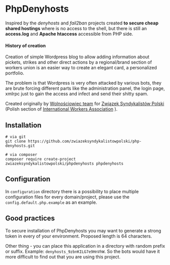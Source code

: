PhpDenyhosts
============

Inspired by the _denyhosts_ and _fail2ban_ projects created **to secure cheap shared hostings** where is no
access to the shell, but there is still an **access.log** and **Apache htaccess** accessible from PHP side.

#### History of creation

Creation of simple Wordpress blog to allow adding information about pickets, strikes and other direct actions by a regional/brand section of workers union
is an easier way to create an elegant card, a personalized portfolio.

The problem is that Wordpress is very often attacked by various bots, they are brute forcing different parts 
like the administration panel, the login page, xmlrpc just to gain the access and infect and send their shitty spam.

Created originally by [Wolnościowiec team](https://github.com/Wolnosciowiec) for [Związek Syndykalistów Polski](http://zsp.net.pl) (Polish section of [International Workers Association](http://iwa-ait.org/) ).

## Installation

```
# via git
git clone https://github.com/zwiazeksyndykalistowpolski/php-denyhosts.git

# via composer
composer require create-project zwiazeksyndykalistowpolski/phpdenyhosts phpdenyhosts
```

## Configuration

In `configuration` directory there is a possibility to place multiple configuration files
for every domain/project, please use the `config.default.php.example` as an example.

## Good practices

To secure installation of PhpDenyhosts you may want to generate a strong token
in every of your environment. Proposed length is 64 characters.

Other thing - you can place this application in a directory with random prefix or suffix.
Example: `denyhosts_9zbnKILG7e9HnVhW`. 
So the bots would have it more difficult to find out that you are using this project.
